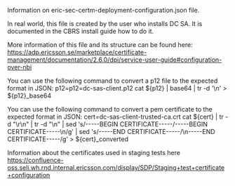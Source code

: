 Information on eric-sec-certm-deployment-configuration.json file.

In real world, this file is created by the user who installs DC SA. It is documented in the CBRS install guide how to do it.

More information of this file and its structure can be found here:
https://adp.ericsson.se/marketplace/certificate-management/documentation/2.6.0/dpi/service-user-guide#configuration-over-nbi

You can use the following command to convert a p12 file to the expected format in JSON:
p12=p12=dc-sas-client.p12
cat ${p12} | base64 | tr -d '\n' > ${p12}_base64

You can use the following command to convert a pem certificate to the expected format in JSON:
cert=dc-sas-client-trusted-ca.crt
cat ${cert} | tr -d "\r\n" | tr -d "\n" | sed 's/-----BEGIN CERTIFICATE-----/-----BEGIN CERTIFICATE-----\\n/g' | sed 's/-----END CERTIFICATE-----/\\n-----END CERTIFICATE-----/g' > ${cert}_converted

Information about the certificates used in staging tests here
https://confluence-oss.seli.wh.rnd.internal.ericsson.com/display/SDP/Staging+test+certificate+configuration